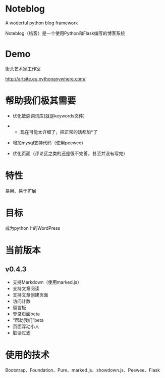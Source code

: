 # Noteblog
A woderful python blog framework

Noteblog（结客）是一个使用Python和Flask编写的博客系统

# Demo

街头艺术家工作室

http://artsite.eu.pythonanywhere.com/

# 帮助我们**极其需要**
- 优化敏感词词库(就是keywords文件)

- - 现在可能太详细了，把正常的话都加*了
- 增加mysql支持代码（使用peewee）
- 优化页面（评论区之类的还是很不完善，甚至并没有写完）

# 特性

易用、易于扩展

# 目标

成为python上的WordPress

# 当前版本
## v0.4.3
- 支持Markdown（使用marked.js）
- 支持文章阅读
- 支持文章创建页面
- 访问计数
- 留言板
- 登录页面beta
- “帮助我们”beta
- 页面浮动小人
- 脏话过滤

# 使用的技术

Bootstrap、Foundation、Pure、marked.js、showdown.js、Peewee、Flask
